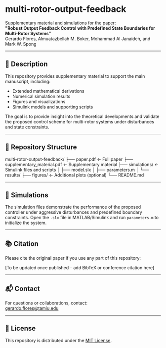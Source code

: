 # multi-rotor-output-feedback

Supplementary material and simulations for the paper:  
**"Robust Output Feedback Control with Predefined State Boundaries for Multi-Rotor Systems"**  
Gerardo Flores, Almuatazbellah M. Boker, Mohammad Al Janaideh, and Mark W. Spong

---

## 📄 Description

This repository provides supplementary material to support the main manuscript, including:

- Extended mathematical derivations
- Numerical simulation results
- Figures and visualizations
- Simulink models and supporting scripts

The goal is to provide insight into the theoretical developments and validate the proposed control scheme for multi-rotor systems under disturbances and state constraints.

---

## 📁 Repository Structure
multi-rotor-output-feedback/ ├── paper.pdf ← Full paper ├── supplementary_material.pdf ← Supplementary material ├── simulations/ ← Simulink files and scripts │ ├── model.slx │ ├── parameters.m │ └── results/ ├── figures/ ← Additional plots (optional) └── README.md


---

## 🧪 Simulations

The simulation files demonstrate the performance of the proposed controller under aggressive disturbances and predefined boundary constraints. Open the `.slx` file in MATLAB/Simulink and run `parameters.m` to initialize the system.

---

## 📚 Citation

Please cite the original paper if you use any part of this repository:

[To be updated once published – add BibTeX or conference citation here]


---

## 📬 Contact

For questions or collaborations, contact:  
[gerardo.flores@tamiu.edu](mailto:gerardo.flores@tamiu.edu)

---

## 📝 License

This repository is distributed under the [MIT License](LICENSE).
